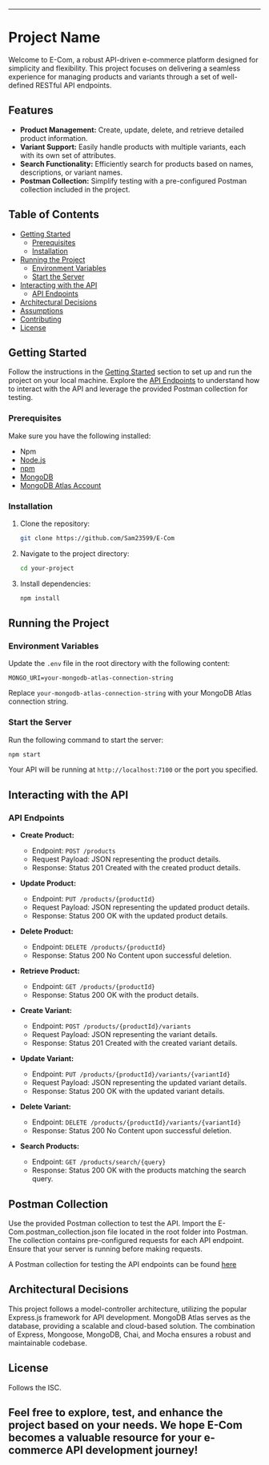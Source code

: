 ---

# Project Name

Welcome to E-Com, a robust API-driven e-commerce platform designed for simplicity and flexibility. This project focuses on delivering a seamless experience for managing products and variants through a set of well-defined RESTful API endpoints.

## Features

- **Product Management:** Create, update, delete, and retrieve detailed product information.
- **Variant Support:** Easily handle products with multiple variants, each with its own set of attributes.
- **Search Functionality:** Efficiently search for products based on names, descriptions, or variant names.
- **Postman Collection:** Simplify testing with a pre-configured Postman collection included in the project.

## Table of Contents

- [Getting Started](#getting-started)
  - [Prerequisites](#prerequisites)
  - [Installation](#installation)
- [Running the Project](#running-the-project)
  - [Environment Variables](#environment-variables)
  - [Start the Server](#start-the-server)
- [Interacting with the API](#interacting-with-the-api)
  - [API Endpoints](#api-endpoints)
- [Architectural Decisions](#architectural-decisions)
- [Assumptions](#assumptions)
- [Contributing](#contributing)
- [License](#license)

## Getting Started

Follow the instructions in the [Getting Started](#getting-started) section to set up and run the project on your local machine. Explore the [API Endpoints](#api-endpoints) to understand how to interact with the API and leverage the provided Postman collection for testing.

### Prerequisites

Make sure you have the following installed:

- Npm
- [Node.js](https://nodejs.org/)
- [npm](https://www.npmjs.com/)
- [MongoDB](https://www.mongodb.com/)
- [MongoDB Atlas Account](https://www.mongodb.com/cloud/atlas)

### Installation

1. Clone the repository:

   ```bash
   git clone https://github.com/Sam23599/E-Com
   ```

2. Navigate to the project directory:

   ```bash
   cd your-project
   ```

3. Install dependencies:

   ```bash
   npm install
   ```

## Running the Project

### Environment Variables

Update the `.env` file in the root directory with the following content:

   ```env
   MONGO_URI=your-mongodb-atlas-connection-string
   ```

Replace `your-mongodb-atlas-connection-string` with your MongoDB Atlas connection string.

### Start the Server

Run the following command to start the server:

```bash
npm start
```

Your API will be running at `http://localhost:7100` or the port you specified.

## Interacting with the API

### API Endpoints

- **Create Product:**
  - Endpoint: `POST /products`
  - Request Payload: JSON representing the product details.
  - Response: Status 201 Created with the created product details.

- **Update Product:**
  - Endpoint: `PUT /products/{productId}`
  - Request Payload: JSON representing the updated product details.
  - Response: Status 200 OK with the updated product details.

- **Delete Product:**
  - Endpoint: `DELETE /products/{productId}`
  - Response: Status 200 No Content upon successful deletion.

- **Retrieve Product:**
  - Endpoint: `GET /products/{productId}`
  - Response: Status 200 OK with the product details.

- **Create Variant:**
  - Endpoint: `POST /products/{productId}/variants`
  - Request Payload: JSON representing the variant details.
  - Response: Status 201 Created with the created variant details.

- **Update Variant:**
  - Endpoint: `PUT /products/{productId}/variants/{variantId}`
  - Request Payload: JSON representing the updated variant details.
  - Response: Status 200 OK with the updated variant details.

- **Delete Variant:**
  - Endpoint: `DELETE /products/{productId}/variants/{variantId}`
  - Response: Status 200 No Content upon successful deletion.

- **Search Products:**
  - Endpoint: `GET /products/search/{query}`
  - Response: Status 200 OK with the products matching the search query.


## Postman Collection

Use the provided Postman collection to test the API. Import the E-Com.postman_collection.json file located in the root folder into Postman. The collection contains pre-configured requests for each API endpoint. Ensure that your server is running before making requests.

A Postman collection for testing the API endpoints can be found [here](https://galactic-robot-578954.postman.co/workspace/New-Team-Workspace~3282f0a4-03a5-4a8e-a3af-7f240f31a717/collection/29883361-25c18892-c97b-403e-9767-6c9ad53cdee0?action=share&creator=29883361)

## Architectural Decisions

This project follows a model-controller architecture, utilizing the popular Express.js framework for API development. MongoDB Atlas serves as the database, providing a scalable and cloud-based solution. The combination of Express, Mongoose, MongoDB, Chai, and Mocha ensures a robust and maintainable codebase.


## License

Follows the ISC.


Feel free to explore, test, and enhance the project based on your needs. We hope E-Com becomes a valuable resource for your e-commerce API development journey!
---